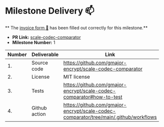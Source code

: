 # Milestone Delivery :mailbox:

**
The [invoice form :pencil:](https://docs.google.com/forms/d/e/1FAIpQLSfmNYaoCgrxyhzgoKQ0ynQvnNRoTmgApz9NrMp-hd8mhIiO0A/viewform)
has been filled out correctly for this milestone.**

* **PR Link:** [scale-codec-comparator](https://github.com/w3f/Grants-Program/pull/953)
* **Milestone Number:** 1


| Number | Deliverable   | Link                                                                                 | Notes |
|--------|---------------|--------------------------------------------------------------------------------------|-------|
| 1.     | Source code   | https://github.com/gmajor-encrypt/scale-codec-comparator                             |       |
| 2.     | License       | MIT license                                                                          |       |
| 3.     | Tests         | https://github.com/gmajor-encrypt/scale-codec-comparator#how-to-test                 |       |
| 4.     | Github action | https://github.com/gmajor-encrypt/scale-codec-comparator/tree/main/.github/workflows |       |